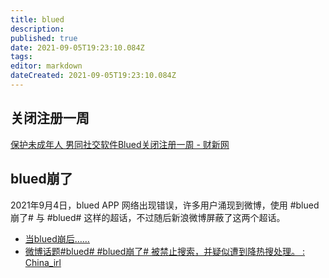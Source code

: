 ```yaml
---
title: blued
description: 
published: true
date: 2021-09-05T19:23:10.084Z
tags:
editor: markdown
dateCreated: 2021-09-05T19:23:10.084Z
---
```


## 关闭注册一周

[保护未成年人 男同社交软件Blued关闭注册一周 - 财新网](https://web.archive.org/web/20210630004801/https://china.caixin.com/2019-01-06/101366988.html)

## blued崩了

2021年9月4日，blued APP 网络出现错误，许多用户涌现到微博，使用 \#blued崩了# 与 \#blued# 这样的超话，不过随后新浪微博屏蔽了这两个超话。

+ [当blued崩后……](https://web.archive.org/web/20210905062340/https://www.douban.com/group/topic/244994104/)
+ [微博话题#blued# #blued崩了# 被禁止搜索，并疑似遭到降热搜处理。 : China_irl](https://web.archive.org/web/20210905113731/https://old.reddit.com/r/China_irl/comments/pi57n4/微博话题blued_blued崩了_被禁止搜索并疑似遭到降热搜处理/)
